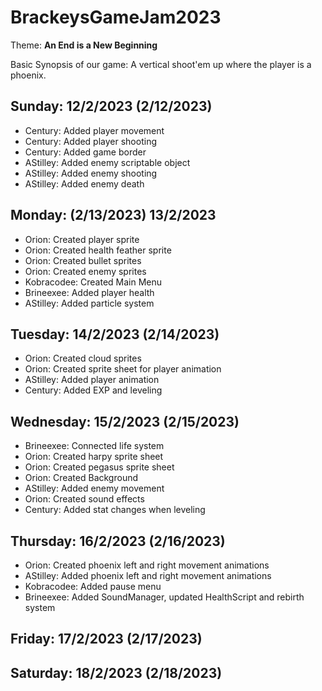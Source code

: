 # BrackeysGameJam2023

Theme: **An End is a New Beginning**

Basic Synopsis of our game: A vertical shoot'em up where the player is a phoenix.

## Sunday: 12/2/2023 (2/12/2023)
- Century: Added player movement
- Century: Added player shooting
- Century: Added game border
- AStilley: Added enemy scriptable object
- AStilley: Added enemy shooting
- AStilley: Added enemy death
## Monday: (2/13/2023) 13/2/2023
- Orion: Created player sprite
- Orion: Created health feather sprite
- Orion: Created bullet sprites
- Orion: Created enemy sprites
- Kobracodee: Created Main Menu
- Brineexee: Added player health
- AStilley: Added particle system
## Tuesday: 14/2/2023 (2/14/2023) 
- Orion: Created cloud sprites
- Orion: Created sprite sheet for player animation
- AStilley: Added player animation
- Century: Added EXP and leveling
## Wednesday: 15/2/2023 (2/15/2023) 
- Brineexee: Connected life system
- Orion: Created harpy sprite sheet
- Orion: Created pegasus sprite sheet
- Orion: Created Background
- AStilley: Added enemy movement
- Orion: Created sound effects
- Century: Added stat changes when leveling
## Thursday: 16/2/2023 (2/16/2023) 
- Orion: Created phoenix left and right movement animations
- AStilley: Added phoenix left and right movement animations
- Kobracodee: Added pause menu
- Brineexee: Added SoundManager, updated HealthScript and rebirth system
## Friday: 17/2/2023 (2/17/2023)

## Saturday: 18/2/2023 (2/18/2023) 
